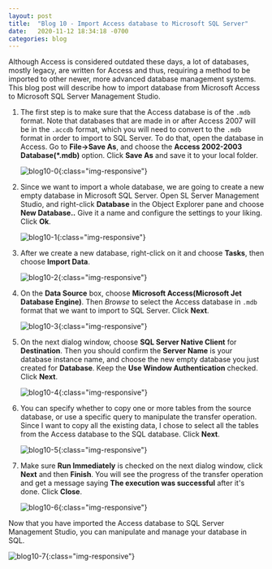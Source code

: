 ```yaml
---
layout: post 
title:  "Blog 10 - Import Access database to Microsoft SQL Server"
date:   2020-11-12 18:34:18 -0700
categories: blog
---
```



Although Access is considered outdated these days, a lot of databases, mostly legacy, are written for Access and thus, requiring a method to be imported to other newer, more advanced database management systems. This blog post will describe how to import database from Microsoft Access to Microsoft SQL Server Management Studio. 



1. The first step is to make sure that the Access database is of the `.mdb` format. Note that databases that are made in or after Access 2007 will be in the `.accdb` format, which you will need to convert to the `.mdb` format in order to import to SQL Server. To do that, open the database in Access. Go to **File->Save As**, and choose the **Access 2002-2003 Database(*.mdb)** option. Click **Save As** and save it to your local folder.

    ![blog10-0](/assets/blog10-0.PNG){:class="img-responsive"}


2.  Since we want to import a whole database, we are going to create a new empty database in Microsoft SQL Server. Open SL Server Management Studio, and right-click **Database** in the Object Explorer pane and choose **New Database..** Give it a name and configure the settings to your liking. Click **Ok**.

    ![blog10-1](/assets/blog10-1.PNG){:class="img-responsive"}


3. After we create a new database, right-click on it and choose **Tasks**, then choose **Import Data**.

    ![blog10-2](/assets/blog10-2.png){:class="img-responsive"}


4. On the **Data Source** box, choose **Microsoft Access(Microsoft Jet Database Engine)**. Then *Browse* to select the Access database in `.mdb` format that we want to import to SQL Server. Click **Next**.

    ![blog10-3](/assets/blog10-3.PNG){:class="img-responsive"}


5. On the next dialog window, choose **SQL Server Native Client** for **Destination**. Then you should confirm the **Server Name** is your database instance name, and choose the new empty database you just created for **Database**. Keep the **Use Window Authentication** checked. Click **Next**.

    ![blog10-4](/assets/blog10-4.jpg){:class="img-responsive"}

6. You can specify whether to copy one or more tables from the source database, or use a specific query to manipulate the transfer operation. Since I want to copy all the existing data, I chose to select all the tables from the Access database to the SQL database. Click **Next**.

    ![blog10-5](/assets/blog10-5.PNG){:class="img-responsive"}

7. Make sure **Run Immediately** is checked on the next dialog window, click **Next** and then **Finish**. You will see the progress of the transfer operation and get a message saying **The execution was successful** after it's done. Click **Close**.

    ![blog10-6](/assets/blog10-6.PNG){:class="img-responsive"}


Now that you have imported the Access database to SQL Server Management Studio, you can manipulate and manage your database in SQL.

![blog10-7](/assets/blog10-7.PNG){:class="img-responsive"}
